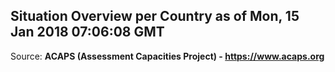 ## Situation Overview per Country as of Mon, 15 Jan 2018 07:06:08 GMT

Source: **ACAPS (Assessment Capacities Project) - https://www.acaps.org**